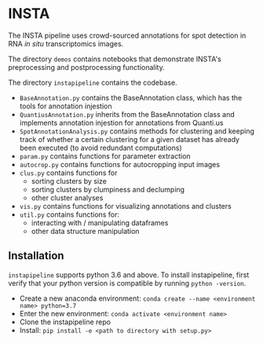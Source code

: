 # INSTA
The INSTA pipeline uses crowd-sourced annotations for spot detection in RNA _in situ_ transcriptomics images.

The directory `demos` contains notebooks that demonstrate INSTA's preprocessing and postprocessing functionality.

The directory `instapipeline` contains the codebase.
- `BaseAnnotation.py` contains the BaseAnnotation class, which has the tools for annotation injestion
- `QuantiusAnnotation.py` inherits from the BaseAnnotation class and implements annotation injestion for annotations from Quanti.us
- `SpotAnnotationAnalysis.py` contains methods for clustering and keeping track of whether a certain clustering for a given dataset has already been executed (to avoid redundant computations)
- `param.py` contains functions for parameter extraction
- `autocrop.py` contains functions for autocropping input images
- `clus.py` contains functions for
    - sorting clusters by size
    - sorting clusters by clumpiness and declumping
    - other cluster analyses
- `vis.py` contains functions for visualizing annotations and clusters
- `util.py` contains functions for:
    - interacting with / manipulating dataframes
    - other data structure manipulation

## Installation
`instapipeline` supports python 3.6 and above. To install instapipeline, first verify that your python version is compatible by running `python -version`.

- Create a new anaconda environment: `conda create --name <environment name> python=3.7`
- Enter the new environment: `conda activate <environment name>`
- Clone the instapipeline repo
- Install: `pip install -e <path to directory with setup.py>`